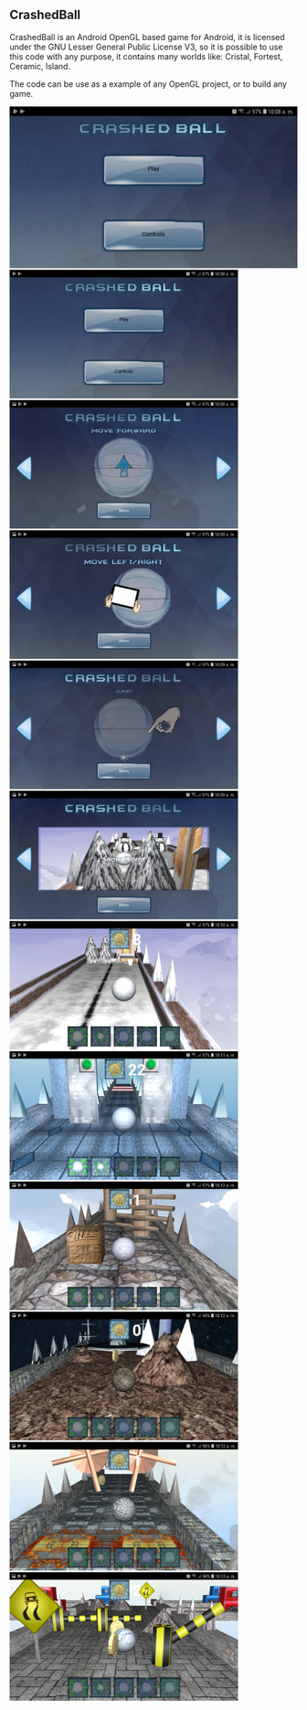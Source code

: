 ## CrashedBall

CrashedBall is an Android OpenGL based game for Android,
it is licensed under the GNU Lesser General Public License V3,
so it is possible to use this code with any purpose, it contains
many worlds like: Cristal, Fortest, Ceramic, Island.

The code can be use as a example of any OpenGL project, or to build any game.

[![Watch the video](https://github.com/LMachinery/CrashedBall/blob/master/Screenshot_20190116-100857_CrashedBall.jpg)](https://www.youtube.com/watch?v=fUHMeehu6BA)
<img src="https://github.com/LMachinery/CrashedBall/blob/master/Screenshot_20190116-100857_CrashedBall.jpg" width="400" height="225">     <img src="https://github.com/LMachinery/CrashedBall/blob/master/Screenshot_20190116-100900_CrashedBall.jpg" width="400" height="225">
<img src="https://github.com/LMachinery/CrashedBall/blob/master/Screenshot_20190116-100904_CrashedBall.jpg" width="400" height="225">
<img src="https://github.com/LMachinery/CrashedBall/blob/master/Screenshot_20190116-100909_CrashedBall.jpg" width="400" height="225">
<img src="https://github.com/LMachinery/CrashedBall/blob/master/Screenshot_20190116-100917_CrashedBall.jpg" width="400" height="225">
<img src="https://github.com/LMachinery/CrashedBall/blob/master/Screenshot_20190116-101002_CrashedBall.jpg" width="400" height="225">
<img src="https://github.com/LMachinery/CrashedBall/blob/master/Screenshot_20190116-101157_CrashedBall.jpg" width="400" height="225">
<img src="https://github.com/LMachinery/CrashedBall/blob/master/Screenshot_20190116-101211_CrashedBall.jpg" width="400" height="225">
<img src="https://github.com/LMachinery/CrashedBall/blob/master/Screenshot_20190116-101231_CrashedBall.jpg" width="400" height="225">
<img src="https://github.com/LMachinery/CrashedBall/blob/master/Screenshot_20190116-101259_CrashedBall.jpg" width="400" height="225">
<img src="https://github.com/LMachinery/CrashedBall/blob/master/Screenshot_20190116-101326_CrashedBall.jpg" width="400" height="225">
